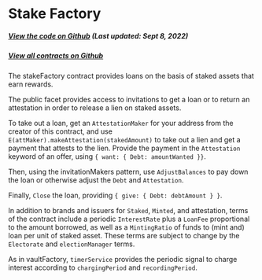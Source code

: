 # Stake Factory
<Zoe-Version/>

##### [View the code on Github](https://github.com/Agoric/agoric-sdk/blob/50cd3e240fb33079948fa03b32bda86276879b4a/packages/inter-protocol/src/stakeFactory/stakeFactory.js#L16) (Last updated: Sept 8, 2022)
##### [View all contracts on Github](https://github.com/Agoric/agoric-sdk/tree/HEAD/packages/zoe/src/contracts)

The stakeFactory contract provides loans on the basis of staked assets that earn rewards.

The public facet provides access to invitations to get a loan
or to return an attestation in order to release a lien on staked assets.

To take out a loan, get an `AttestationMaker` for your address from
the creator of this contract, and use
`E(attMaker).makeAttestation(stakedAmount)` to take out a lien
and get a payment that attests to the lien. Provide the payment
in the `Attestation` keyword of an offer,
using `{ want: { Debt: amountWanted }}`.

Then, using the invitationMakers pattern, use `AdjustBalances` to
pay down the loan or otherwise adjust the `Debt` and `Attestation`.

Finally, `Close` the loan, providing `{ give: { Debt: debtAmount } }`.

In addition to brands and issuers for `Staked`, `Minted`, and attestation,
terms of the contract include a periodic `InterestRate`
plus a `LoanFee` proportional to the amount borrowed, as well as
a `MintingRatio` of funds to (mint and) loan per unit of staked asset.
These terms are subject to change by the `Electorate`
and `electionManager` terms.

As in vaultFactory, `timerService` provides the periodic signal to
charge interest according to `chargingPeriod` and `recordingPeriod`.